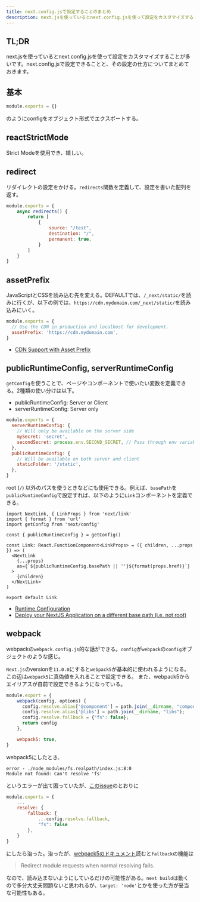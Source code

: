```yaml
---
title: next.config.jsで設定することのまとめ
description: next.jsを使っているとnext.config.jsを使って設定をカスタマイズすることが多いです。next.config.jsで設定できることと、その設定の仕方についてまとめておきます。
---
```


## TL;DR

next.jsを使っているとnext.config.jsを使って設定をカスタマイズすることが多いです。next.config.jsで設定できることと、その設定の仕方についてまとめておきます。

## 基本

```javascript:title=next.config.js
module.exports = {}
```

のようにconfigをオブジェクト形式でエクスポートする。

## reactStrictMode

Strict Modeを使用でき、嬉しい。

## redirect

リダイレクトの設定をかける。`redirects`関数を定義して、設定を書いた配列を返す。

```javascript:title=next.config.js
module.exports = {
    async redirects() {
        return [
            {
                source: "/test",
                destination: "/",
                permanent: true,
            }
        ]
    }
}
```

## assetPrefix

JavaScriptとCSSを読み込む先を変える。DEFAULTでは、`/_next/static/`を読みに行くが、以下の例では、`https://cdn.mydomain.com/_next/static/`を読み込みにいく。

```javascript:title=next.config.js
module.exports = {
  // Use the CDN in production and localhost for development.
  assetPrefix: 'https://cdn.mydomain.com',
}
```

- [CDN Support with Asset Prefix](https://nextjs.org/docs/api-reference/next.config.js/cdn-support-with-asset-prefix)

## publicRuntimeConfig, serverRuntimeConfig

`getConfig`を使うことで、ページやコンポーネントで使いたい変数を定義できる。2種類の使い分けは以下。

- publicRuntimeConfig: Server or Client
- serverRuntimeConfig: Server only

```javascript:title=next.config.js
module.exports = {
  serverRuntimeConfig: {
    // Will only be available on the server side
    mySecret: 'secret',
    secondSecret: process.env.SECOND_SECRET, // Pass through env variables
  },
  publicRuntimeConfig: {
    // Will be available on both server and client
    staticFolder: '/static',
  },
}
```

root (`/`) 以外のパスを使うときなどにも使用できる。例えば、`basePath`を`publicRuntimeConfig`で設定すれば、以下のように`Link`コンポーネントを定義できる。

```jsx:title:Link.tsx
import NextLink, { LinkProps } from 'next/link'
import { format } from 'url'
import getConfig from 'next/config'

const { publicRuntimeConfig } = getConfig()

const Link: React.FunctionComponent<LinkProps> = ({ children, ...props }) => (
  <NextLink
    {...props}
    as={`${publicRuntimeConfig.basePath || ''}${format(props.href)}`}
  >
    {children}
  </NextLink>
)

export default Link
```

- [Runtime Configuration](https://nextjs.org/docs/api-reference/next.config.js/runtime-configuration)
- [Deploy your NextJS Application on a different base path (i.e. not root)](https://levelup.gitconnected.com/deploy-your-nextjs-application-on-a-different-base-path-i-e-not-root-1c4d210cce8a)

## webpack

webpackの`webpack.config.js`的な話ができる。`config`が`webpack`の`config`オブジェクトのような感じ。

`Next.js`のversionを`11.0.0`にすると`webpack5`が基本的に使われるようになる。この辺は`webpack5`に真偽値を入れることで設定できる。
また、webpack5からエイリアスが自前で設定できるようになっている。

```javascript:title=next.config.js
module.export = {
    webpack(config, options) {
      config.resolve.alias['@component'] = path.join(__dirname, "component");
      config.resolve.alias['@libs'] = path.join(__dirname, "libs");
      config.resolve.fallback = {"fs": false};
      return config
    },

    webpack5: true,
}
```

webpack5にしたとき、

```
error - ./node_modules/fs.realpath/index.js:8:0
Module not found: Can't resolve 'fs'
```

というエラーが出て困っていたが、[このissue](https://github.com/webpack-contrib/css-loader/issues/447#issuecomment-761853289)のとおりに

```js
module.exports = {
    ...
    resolve: {
        fallback: {
            ...config.resolve.fallback,
            "fs": false
        },
    }
}
```

にしたら治った。治ったが、[webpack5のドキュメント](https://webpack.js.org/configuration/resolve/#resolvefallback)読むと`fallback`の機能は

> Redirect module requests when normal resolving fails.

なので、読み込まないようにしているだけの可能性がある。`next build`は動くので多分大丈夫問題ないと思われるが、`target: 'node'`とかを使った方が妥当な可能性もある。